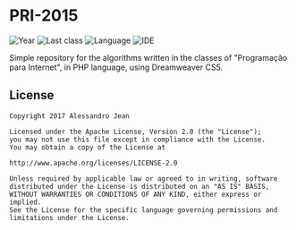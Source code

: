 # PRI-2015
![Year](https://img.shields.io/badge/year-2015-blue.svg) ![Last class](https://img.shields.io/badge/last_class-2015.11.19-green.svg) ![Language](https://img.shields.io/badge/language-PHP-yellow.svg) ![IDE](https://img.shields.io/badge/IDE-Dreamweaver_CS5-orange.svg)

Simple repository for the algorithms written in the classes of "Programação para Internet", in PHP language, using Dreamweaver CS5.

## License

    Copyright 2017 Alessandro Jean

    Licensed under the Apache License, Version 2.0 (the "License");
    you may not use this file except in compliance with the License.
    You may obtain a copy of the License at

    http://www.apache.org/licenses/LICENSE-2.0

    Unless required by applicable law or agreed to in writing, software
    distributed under the License is distributed on an "AS IS" BASIS,
    WITHOUT WARRANTIES OR CONDITIONS OF ANY KIND, either express or implied.
    See the License for the specific language governing permissions and
    limitations under the License.
